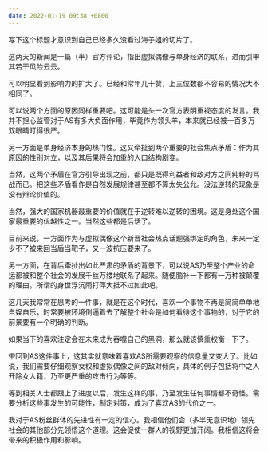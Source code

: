```yaml
---
date: 2022-01-19 09:38 +0800
---
```

<!-- more -->

写下这个标题才意识到自己已经多久没看过海子姐的切片了。

这两天的新闻是一篇（半）官方评论，指出虚拟偶像与单身经济的联系，进而引申其若干风险云云。

可以明显看到影响力的扩大了。已经和常年几十赞，上三位数都不容易的情况大不相同了。

可以说两个方面的原因同样重要吧。这可能是头一次官方表明重视态度的发言。我并不担心监管对于AS有多大负面作用，毕竟作为领头羊，本来就已经被一百多万双眼睛盯得很严。

另一方面是单身经济本身的热门性。这又牵扯到两个重要的社会焦点矛盾：作为其原因的性别对立，以及其后果将会加重的人口结构剧变。

当然，这两个矛盾在官方引导出现之前，都只是既得利益者和敌对方之间纯粹的骂战而已。把这些矛盾看作是自然发展规律甚至都不算太失公允。没法逆转的现象是没有辩论价值的。

当然，强大的国家机器最重要的价值就在于逆转难以逆转的困境。这是身处这个国家最重要的优越性之一。当然这些都是后话了。

目前来说，一方面作为与虚拟偶像这个新晋社会热点话题强绑定的角色，未来一定少不了被来回当盾当靶子，又一波抗压要来了。

另一方面，在背后牵扯出如此严肃的矛盾的背景下，可以说AS乃至整个产业的命运都被和整个社会的发展千丝万缕地联系了起来。随便脑补一下都有一万种被颠覆的理由。所谓的身世浮沉雨打萍大抵不过如此吧。

这几天我常常在思考的一件事，就是在这个时代，喜欢一个事物不再是简简单单地自娱自乐，时常要被环境倒逼着去了解整个社会是如何看待这个事物的，对于它的前景要有一个明确的判断。

如果当下的喜欢注定会在未来成为吞噬自己的黑洞，那么就该慎重权衡一下了。

带回到AS这件事上，这其实就意味着喜欢AS所需要观察的信息量又变大了。比如说，我们需要仔细观察女权和虚拟偶像之间的敌对倾向，具体的例子包括将中之人开除女人籍，乃至更严重的攻击行为等等。

等到相关人士都跟上了进度以后，发生这样的事，乃至发生任何事情都不奇怪。需要分析这些事发生的可能性，制定对策，成为了喜欢AS的代价之一。

我对于AS粉丝群体的先进性有一定的信心。我相信他们会（多半无意识地）领先社会的其他部分先领悟这个道理。这会促使一群人的视野更加开阔。我相信这将会带来的积极作用和影响。
